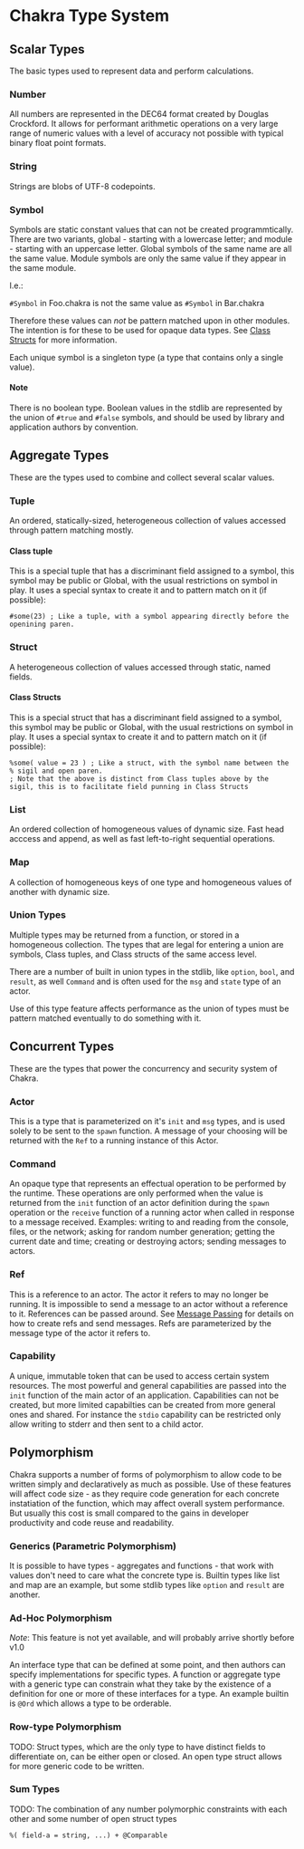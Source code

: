 # Chakra Type System

## Scalar Types

The basic types used to represent data and perform calculations.

### Number

All numbers are represented in the DEC64 format created by Douglas Crockford. It allows for performant arithmetic operations on a very large range of numeric values
with a level of accuracy not possible with typical binary float point formats.

### String

Strings are blobs of UTF-8 codepoints.

### Symbol

Symbols are static constant values that can not be created programmtically. There
are two variants, global - starting with a lowercase letter; and module - starting
with an uppercase letter. Global symbols of the same name are all the same value.
Module symbols are only the same value if they appear in the same module.

I.e.:

`#Symbol` in Foo.chakra is not the same value as `#Symbol` in Bar.chakra

Therefore these values can _not_ be pattern matched upon in other modules. The
intention is for these to be used for opaque data types. See [Class Structs](#class-structs) for more information.

Each unique symbol is a singleton type (a type that contains only a single value).

#### Note

There is no boolean type. Boolean values in the stdlib are represented by the union of `#true` and `#false` symbols, and should be used by library and application
authors by convention.

## Aggregate Types

These are the types used to combine and collect several scalar values.

### Tuple

An ordered, statically-sized, heterogeneous collection of values accessed through pattern matching mostly.

#### Class tuple

This is a special tuple that has a discriminant field assigned to a symbol, this symbol may be public or Global, with the usual restrictions on symbol in play. It uses a special syntax to create it and to pattern match on it (if possible):

```chakra
#some(23) ; Like a tuple, with a symbol appearing directly before the openining paren.
```

### Struct

A heterogeneous collection of values accessed through static, named fields.

#### Class Structs

This is a special struct that has a discriminant field assigned to a symbol, this symbol may be public or Global, with the usual restrictions on symbol in play. It uses a special syntax to create it and to pattern match on it (if possible):

```chakra
%some( value = 23 ) ; Like a struct, with the symbol name between the % sigil and open paren.
; Note that the above is distinct from Class tuples above by the sigil, this is to facilitate field punning in Class Structs
```

### List

An ordered collection of homogeneous values of dynamic size. Fast head acccess and append, as well as fast left-to-right sequential operations.

### Map

A collection of homogeneous keys of one type and homogeneous values of another with dynamic size.

### Union Types

Multiple types may be returned from a function, or stored in a homogeneous collection. The types that are legal for entering a union are symbols, Class tuples, and Class structs of the same access level.

There are a number of built in union types in the stdlib, like `option`, `bool`, and `result`, as well `Command` and is often used for the `msg` and `state` type of an actor.

Use of this type feature affects performance as the union of types must be pattern matched eventually to do something with it.

## Concurrent Types

These are the types that power the concurrency and security system of Chakra.

### Actor

This is a type that is parameterized on it's `init` and `msg` types, and is used solely to be sent to the `spawn` function. A message of your choosing will be returned with the `Ref` to a running instance of this Actor.

### Command

An opaque type that represents an effectual operation to be performed by the runtime. These operations are only performed when the value is returned from the `init` function of an actor definition during the `spawn` operation or the `receive` function of a running actor when called in response to a message received. Examples: writing to and reading from the console, files, or the network; asking for random number generation; getting the current date and time; creating or destroying actors; sending messages to actors.

### Ref

This is a reference to an actor. The actor it refers to may no longer be running. It is impossible to send a message to an actor without a reference to it. References can be passed around. See [Message Passing](./message-passing.md) for details on how to create refs and send messages. Refs are parameterized by the message type of the actor it refers to.

### Capability

A unique, immutable token that can be used to access certain system resources. The most powerful and general capabilities are passed into the `init` function of the main actor of an application. Capabilities can not be created, but more limited capabilties can be created from more general ones and shared. For instance the `stdio` capability can be restricted only allow writing to stderr and then sent to a child actor.

## Polymorphism

Chakra supports a number of forms of polymorphism to allow code to be written simply and declaratively as much as possible. Use of these features will affect code size - as they require code generation for each concrete instatiation of the function, which may affect overall system performance. But usually this cost is small compared to the gains in developer productivity and code reuse and readability.

### Generics (Parametric Polymorphism)

It is possible to have types - aggregates and functions - that work with values don't need to care what the concrete type is. Builtin types like list and map are an example, but some stdlib types like `option` and `result` are another.

### Ad-Hoc Polymorphism

_Note_: This feature is not yet available, and will probably arrive shortly before v1.0

An interface type that can be defined at some point, and then authors can specify implementations for specific types. A function or aggregate type with a generic type can constrain what they take by the existence of a definition for one or more of these interfaces for a type. An example builtin is `@Ord` which allows a type to be orderable.

### Row-type Polymorphism

TODO: Struct types, which are the only type to have distinct fields to differentiate on, can be either open or closed. An open type struct allows for more generic code to be written.

### Sum Types

TODO: The combination of any number polymorphic constraints with each other and some number of open struct types

`%( field-a = string, ...) + @Comparable`
